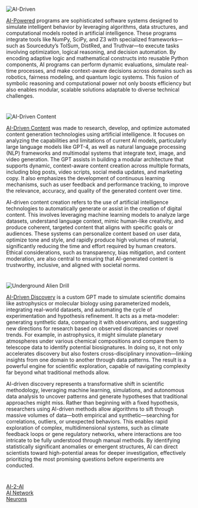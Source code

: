 ![AI-Driven](https://github.com/user-attachments/assets/4aa318f5-ab22-463e-8efe-7fd3e6429334)

[AI-Powered](https://chatgpt.com/g/g-7cvn180Mm-ai-powered) programs are sophisticated software systems designed to simulate intelligent behavior by leveraging algorithms, data structures, and computational models rooted in artificial intelligence. These programs integrate tools like NumPy, SciPy, and Z3 with specialized frameworks—such as Sourceduty’s TolSum, DistRed, and Truthvar—to execute tasks involving optimization, logical reasoning, and decision automation. By encoding adaptive logic and mathematical constructs into reusable Python components, AI programs can perform dynamic evaluations, simulate real-time processes, and make context-aware decisions across domains such as robotics, fairness modeling, and quantum logic systems. This fusion of symbolic reasoning and computational power not only boosts efficiency but also enables modular, scalable solutions adaptable to diverse technical challenges.

#

![AI-Driven Content](https://github.com/user-attachments/assets/9200316f-2ad1-4b8f-ae0f-446f289c3c77)

[AI-Driven Content](https://chatgpt.com/g/g-685dd6100e90819190900e1a0677d17c-ai-driven-content) was made to research, develop, and optimize automated content generation technologies using artificial intelligence. It focuses on analyzing the capabilities and limitations of current AI models, particularly large language models like GPT-4, as well as natural language processing (NLP) frameworks and multimodal systems that integrate text, image, and video generation. The GPT assists in building a modular architecture that supports dynamic, context-aware content creation across multiple formats, including blog posts, video scripts, social media updates, and marketing copy. It also emphasizes the development of continuous learning mechanisms, such as user feedback and performance tracking, to improve the relevance, accuracy, and quality of the generated content over time.

AI-driven content creation refers to the use of artificial intelligence technologies to automatically generate or assist in the creation of digital content. This involves leveraging machine learning models to analyze large datasets, understand language context, mimic human-like creativity, and produce coherent, targeted content that aligns with specific goals or audiences. These systems can personalize content based on user data, optimize tone and style, and rapidly produce high volumes of material, significantly reducing the time and effort required by human creators. Ethical considerations, such as transparency, bias mitigation, and content moderation, are also central to ensuring that AI-generated content is trustworthy, inclusive, and aligned with societal norms.

#

![Underground Alien Drill](https://github.com/user-attachments/assets/9f8c8cc4-f666-4dfc-acbc-f0bdda50603e)

[AI-Driven Discovery](https://chatgpt.com/g/g-681e6e45439c81918acdbc3c68d28465-ai-driven-discovery) is a custom GPT made to simulate scientific domains like astrophysics or molecular biology using parameterized models, integrating real-world datasets, and automating the cycle of experimentation and hypothesis refinement. It acts as a meta-modeler: generating synthetic data, comparing it with observations, and suggesting new directions for research based on observed discrepancies or novel trends. For example, in astrophysics, it might simulate planetary atmospheres under various chemical compositions and compare them to telescope data to identify potential biosignatures. In doing so, it not only accelerates discovery but also fosters cross-disciplinary innovation—linking insights from one domain to another through data patterns. The result is a powerful engine for scientific exploration, capable of navigating complexity far beyond what traditional methods allow.

AI-driven discovery represents a transformative shift in scientific methodology, leveraging machine learning, simulations, and autonomous data analysis to uncover patterns and generate hypotheses that traditional approaches might miss. Rather than beginning with a fixed hypothesis, researchers using AI-driven methods allow algorithms to sift through massive volumes of data—both empirical and synthetic—searching for correlations, outliers, or unexpected behaviors. This enables rapid exploration of complex, multidimensional systems, such as climate feedback loops or gene regulatory networks, where interactions are too intricate to be fully understood through manual methods. By identifying statistically significant anomalies or emergent structures, AI can direct scientists toward high-potential areas for deeper investigation, effectively prioritizing the most promising questions before experiments are conducted.

#

[AI-2-AI](https://chatgpt.com/g/g-676488a4b5708191b1c1f0f50a3e5e06-ai-2-ai)
<br>
[AI Network](https://chatgpt.com/g/g-67b59886ece88191b42d753aeb23c800-ai-network)
<br>
[Neurons](https://github.com/sourceduty/Neurons)
